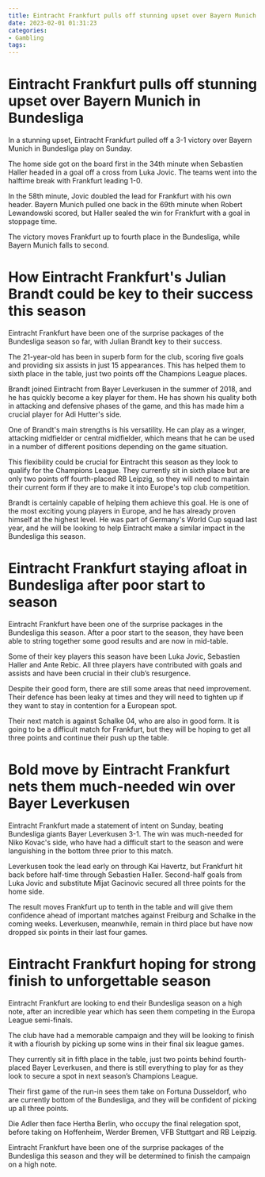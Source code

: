 ```yaml
---
title: Eintracht Frankfurt pulls off stunning upset over Bayern Munich in Bundesliga
date: 2023-02-01 01:31:23
categories:
- Gambling
tags:
---
```



#  Eintracht Frankfurt pulls off stunning upset over Bayern Munich in Bundesliga

In a stunning upset, Eintracht Frankfurt pulled off a 3-1 victory over Bayern Munich in Bundesliga play on Sunday.

The home side got on the board first in the 34th minute when Sebastien Haller headed in a goal off a cross from Luka Jovic. The teams went into the halftime break with Frankfurt leading 1-0.

In the 58th minute, Jovic doubled the lead for Frankfurt with his own header. Bayern Munich pulled one back in the 69th minute when Robert Lewandowski scored, but Haller sealed the win for Frankfurt with a goal in stoppage time.

The victory moves Frankfurt up to fourth place in the Bundesliga, while Bayern Munich falls to second.

#  How Eintracht Frankfurt's Julian Brandt could be key to their success this season

Eintracht Frankfurt have been one of the surprise packages of the Bundesliga season so far, with Julian Brandt key to their success.

The 21-year-old has been in superb form for the club, scoring five goals and providing six assists in just 15 appearances. This has helped them to sixth place in the table, just two points off the Champions League places.

Brandt joined Eintracht from Bayer Leverkusen in the summer of 2018, and he has quickly become a key player for them. He has shown his quality both in attacking and defensive phases of the game, and this has made him a crucial player for Adi Hutter's side.

One of Brandt's main strengths is his versatility. He can play as a winger, attacking midfielder or central midfielder, which means that he can be used in a number of different positions depending on the game situation.

This flexibility could be crucial for Eintracht this season as they look to qualify for the Champions League. They currently sit in sixth place but are only two points off fourth-placed RB Leipzig, so they will need to maintain their current form if they are to make it into Europe's top club competition.

Brandt is certainly capable of helping them achieve this goal. He is one of the most exciting young players in Europe, and he has already proven himself at the highest level. He was part of Germany's World Cup squad last year, and he will be looking to help Eintracht make a similar impact in the Bundesliga this season.

#  Eintracht Frankfurt staying afloat in Bundesliga after poor start to season

Eintracht Frankfurt have been one of the surprise packages in the Bundesliga this season. After a poor start to the season, they have been able to string together some good results and are now in mid-table.

Some of their key players this season have been Luka Jovic, Sebastien Haller and Ante Rebic. All three players have contributed with goals and assists and have been crucial in their club’s resurgence.

Despite their good form, there are still some areas that need improvement. Their defence has been leaky at times and they will need to tighten up if they want to stay in contention for a European spot.

Their next match is against Schalke 04, who are also in good form. It is going to be a difficult match for Frankfurt, but they will be hoping to get all three points and continue their push up the table.

#  Bold move by Eintracht Frankfurt nets them much-needed win over Bayer Leverkusen

Eintracht Frankfurt made a statement of intent on Sunday, beating Bundesliga giants Bayer Leverkusen 3-1. The win was much-needed for Niko Kovac's side, who have had a difficult start to the season and were languishing in the bottom three prior to this match.

Leverkusen took the lead early on through Kai Havertz, but Frankfurt hit back before half-time through Sebastien Haller. Second-half goals from Luka Jovic and substitute Mijat Gacinovic secured all three points for the home side.

The result moves Frankfurt up to tenth in the table and will give them confidence ahead of important matches against Freiburg and Schalke in the coming weeks. Leverkusen, meanwhile, remain in third place but have now dropped six points in their last four games.

#  Eintracht Frankfurt hoping for strong finish to unforgettable season

Eintracht Frankfurt are looking to end their Bundesliga season on a high note, after an incredible year which has seen them competing in the Europa League semi-finals.

The club have had a memorable campaign and they will be looking to finish it with a flourish by picking up some wins in their final six league games.

They currently sit in fifth place in the table, just two points behind fourth-placed Bayer Leverkusen, and there is still everything to play for as they look to secure a spot in next season’s Champions League.

Their first game of the run-in sees them take on Fortuna Dusseldorf, who are currently bottom of the Bundesliga, and they will be confident of picking up all three points.

Die Adler then face Hertha Berlin, who occupy the final relegation spot, before taking on Hoffenheim, Werder Bremen, VFB Stuttgart and RB Leipzig.

Eintracht Frankfurt have been one of the surprise packages of the Bundesliga this season and they will be determined to finish the campaign on a high note.